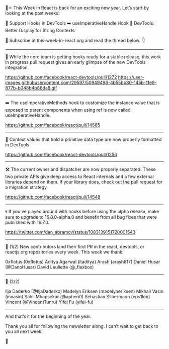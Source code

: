🎉⚛️ This Week in React is back for an exciting new year. Let’s start by looking at the past weeks:

📌 Support Hooks in DevTools
➡️ useImperativeHandle Hook
👀 DevTools: Better Display for String Contexts

💌 Subscribe at this-week-in-react.org and read the thread below. 👇

---

📌 While the core team is getting hooks ready for a stable release, this work in progress pull request gives an early glimpse of the new DevTools integration.

https://github.com/facebook/react-devtools/pull/1272
https://user-images.githubusercontent.com/29597/50949496-4b55bb80-145b-11e9-877b-b048b4b88da8.gif

---

➡️ The useImperativeMethods hook to customize the instance value that is exposed to parent components when using ref is now called useImperativeHandle.

https://github.com/facebook/react/pull/14565

---

👀 Context values that hold a primitive data type are now properly formatted in DevTools.

https://github.com/facebook/react-devtools/pull/1256

---

🛠 The current owner and dispatcher are now properly separated. These two private APIs give deep access to React internals and a few external libraries depend on them. If your library does, check out the pull request for a migration strategy.

https://github.com/facebook/react/pull/14548

---

🌀 If you’ve played around with hooks before using the alpha release, make sure to upgrade to 16.8.0-alpha.0 and benefit from all bug fixes that were published with 16.7.0.

https://twitter.com/dan_abramov/status/1083139151720001543

---

👏 (1/2) New contributors land their first PR in the react, devtools, or reactjs.org repositories every week. This week we thank:

0xflotus (0xflotus)
Aditya Agarwal (itaditya)
Arash (arash817)
Daniel Husar (@DanoHusar)
David Leuliette (@_flexbox)

---

👏 (2/2)

Ilja Daderko (@IljaDaderko)
Madelyn Eriksen (madelyneriksen)
Mikhail Vasin (mvasin)
Sahil Mhapsekar (@apheri0)
Sebastian Silbermann (eps1lon)
Vincent (@VincentTunru)
Yifei Fu (yifei-fu)

---

And that’s it for the beginning of the year.

Thank you all for following the newsletter along. I can’t wait to get back to you all next week.

👋
